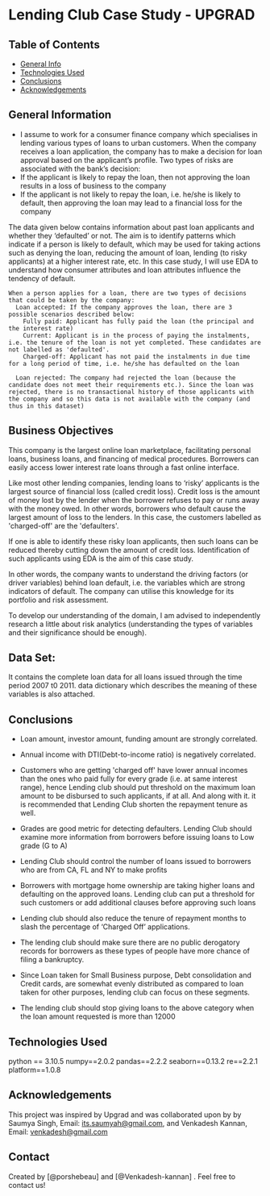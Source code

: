 # Lending Club Case Study - UPGRAD



## Table of Contents
* [General Info](#general-information)
* [Technologies Used](#technologies-used)
* [Conclusions](#conclusions)
* [Acknowledgements](#acknowledgements)


## General Information
- I assume to work for a consumer finance company which specialises in lending various types of loans to urban customers. When the company receives a loan application, the company has to make a decision for loan approval based on the applicant’s profile. Two types of risks are associated with the bank’s decision:
-   If the applicant is likely to repay the loan, then not approving the loan results in a loss of business to the company
-   If the applicant is not likely to repay the loan, i.e. he/she is likely to default, then approving the loan may lead to a financial loss for the company

  The data given below contains information about past loan applicants and whether they ‘defaulted’ or not. The aim is to identify patterns which indicate if a person is likely to default, which may be used for taking actions such as denying the loan, reducing the amount of loan, lending (to risky applicants) at a higher interest rate, etc.
  In this case study, I will use EDA to understand how consumer attributes and loan attributes influence the tendency of default.
    
    When a person applies for a loan, there are two types of decisions that could be taken by the company:
      Loan accepted: If the company approves the loan, there are 3 possible scenarios described below:
        Fully paid: Applicant has fully paid the loan (the principal and the interest rate)
        Current: Applicant is in the process of paying the instalments, i.e. the tenure of the loan is not yet completed. These candidates are not labelled as 'defaulted'.
        Charged-off: Applicant has not paid the instalments in due time for a long period of time, i.e. he/she has defaulted on the loan 

      Loan rejected: The company had rejected the loan (because the candidate does not meet their requirements etc.). Since the loan was rejected, there is no transactional history of those applicants with the company and so this data is not available with the company (and thus in this dataset)
 

## Business Objectives
This company is the largest online loan marketplace, facilitating personal loans, business loans, and financing of medical procedures. Borrowers can easily access lower interest rate loans through a fast online interface. 

Like most other lending companies, lending loans to ‘risky’ applicants is the largest source of financial loss (called credit loss). Credit loss is the amount of money lost by the lender when the borrower refuses to pay or runs away with the money owed. In other words, borrowers who default cause the largest amount of loss to the lenders. In this case, the customers labelled as 'charged-off' are the 'defaulters'. 

If one is able to identify these risky loan applicants, then such loans can be reduced thereby cutting down the amount of credit loss. Identification of such applicants using EDA is the aim of this case study.

In other words, the company wants to understand the driving factors (or driver variables) behind loan default, i.e. the variables which are strong indicators of default.  The company can utilise this knowledge for its portfolio and risk assessment. 

To develop our understanding of the domain, I am advised to independently research a little about risk analytics (understanding the types of variables and their significance should be enough).

## Data Set:
It contains the complete loan data for all loans issued through the time period 2007 t0 2011. data dictionary which describes the meaning of these variables is also attached.


## Conclusions
- Loan amount, investor amount, funding amount are strongly correlated.

- Annual income with DTI(Debt-to-income ratio) is negatively correlated.

- Customers who are getting &#39;charged off&#39; have lower annual incomes than the ones who paid fully for every grade (i.e. at same interest range), hence Lending club should put threshold on the maximum loan amount to be disbursed to such applicants, if at all. And along with it. it is recommended that Lending Club shorten the repayment tenure as well.

- Grades are good metric for detecting defaulters. Lending Club should examine more information from borrowers before issuing loans to Low grade (G to A)

- Lending Club should control the number of loans issued to borrowers who are from CA, FL and NY to make profits

- Borrowers with mortgage home ownership are taking higher loans and defaulting on the approved loans. Lending club can put a threshold for such customers or add additional clauses before approving such loans

- Lending club should also reduce the tenure of repayment months to slash the percentage of ‘Charged Off’ applications.

- The lending club should make sure there are no public derogatory records for borrowers as these types of people have more chance of filing a bankruptcy.

- Since Loan taken for Small Business purpose, Debt consolidation and Credit cards, are somewhat evenly distributed as compared to loan taken for other purposes, lending club can focus on these segments.

- The lending club should stop giving loans to the above category when the loan amount requested is more than 12000 


## Technologies Used
python == 3.10.5
numpy==2.0.2
pandas==2.2.2
seaborn==0.13.2
re==2.2.1
platform==1.0.8


## Acknowledgements
  This project was inspired by Upgrad and was collaborated upon by by Saumya Singh, Email: its.saumyah@gmail.com, and Venkadesh Kannan, Email: venkadesh@gmail.com

## Contact
Created by [@porshebeau] and [@Venkadesh-kannan] . Feel free to contact us!

